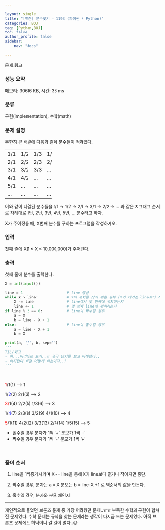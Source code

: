 ```yaml
---

layout: single
title: "[백준] 분수찾기 - 1193 (파이썬 / Python)"
categories: BOJ
tag: [Python,BOJ]
toc: false
author_profile: false
sidebar:
    nav: "docs"

---
```

[문제 링크](https://www.acmicpc.net/problem/1193) 

### 성능 요약

메모리: 30616 KB, 시간: 36 ms

### 분류

구현(implementation), 수학(math)

### 문제 설명

<p>무한히 큰 배열에 다음과 같이 분수들이 적혀있다.</p>

<table class="table table-bordered" style="width:30%">
	<tbody>
		<tr>
			<td style="width:5%">1/1</td>
			<td style="width:5%">1/2</td>
			<td style="width:5%">1/3</td>
			<td style="width:5%">1/4</td>
			<td style="width:5%">1/5</td>
			<td style="width:5%">…</td>
		</tr>
		<tr>
			<td>2/1</td>
			<td>2/2</td>
			<td>2/3</td>
			<td>2/4</td>
			<td>…</td>
			<td>…</td>
		</tr>
		<tr>
			<td>3/1</td>
			<td>3/2</td>
			<td>3/3</td>
			<td>…</td>
			<td>…</td>
			<td>…</td>
		</tr>
		<tr>
			<td>4/1</td>
			<td>4/2</td>
			<td>…</td>
			<td>…</td>
			<td>…</td>
			<td>…</td>
		</tr>
		<tr>
			<td>5/1</td>
			<td>…</td>
			<td>…</td>
			<td>…</td>
			<td>…</td>
			<td>…</td>
		</tr>
		<tr>
			<td>…</td>
			<td>…</td>
			<td>…</td>
			<td>…</td>
			<td>…</td>
			<td>…</td>
		</tr>
	</tbody>
</table>

<p>이와 같이 나열된 분수들을 1/1 → 1/2 → 2/1 → 3/1 → 2/2 → … 과 같은 지그재그 순서로 차례대로 1번, 2번, 3번, 4번, 5번, … 분수라고 하자.</p>

<p>X가 주어졌을 때, X번째 분수를 구하는 프로그램을 작성하시오.</p>

### 입력 

 <p>첫째 줄에 X(1 ≤ X ≤ 10,000,000)가 주어진다.</p>

### 출력 

 <p>첫째 줄에 분수를 출력한다.</p>

```python
X = int(input())

line = 1                    # line 생성
while X > line:             # X의 위치를 찾기 위한 반복 (X가 대각선 line보다 작아지면 중단)
    X -= line               # line에서 몇 번째에 위치하는지
    line += 1               # 몇 번째 line에 위치하는지
if line % 2 == 0:           # line이 짝수일 경우
    a = X
    b = line - X + 1
else:                       # line이 홀수일 경우
    a = line - X + 1
    b = X

print(a, '/', b, sep='')
'''
TIL/회고
- 하...머리아프 포기..ㅠ 결국 답지를 보고 이해했다..
- 어지럽다 이걸 어떻게 아는거지..?
'''
```
<br>

<span style="color:RED">1</span>/1(1)  —> 1

1/<span style="color:BLUE">2</span>(2)  2/1(3)  —> 2

<span style="color:RED">3/</span>1(4)  2/2(5)  1/3(6)  —> 3

1/<span style="color:BLUE">4</span>(7)  2/3(8)  3/2(9)  4/1(10)  —> 4

<span style="color:RED">5</span>/1(11)  4/2(12)  3/3(13)  2/4(14)  1/5(15)  —> 5

- 홀수일 경우 분자가 1씩 '+' 분모가 1씩 '-'
- 짝수일 경우 분자가 1씩 '-' 분모가 1씩 '+'

<br>

### 풀이 순서

1. line을 1씩증가시키며 X -= line을 통해 X가 line보다 같거나 작아지면 중단.

2. 짝수일 경우, 분자는 a = X 분모는 b = line-X +1 로 역순서의 값을 만든다.

3. 홀수일 경우, 분자와 분모 체인지

---
개인적으로 풀었던 브론즈 문제 중 가장 어려웠던 문제..ㅠㅠ 부족한 수학과 구현이 합쳐진 문제였다.
수학 문제는 규칙을 찾는 문제라는 생각이 다시금 드는 문제였다. 아직 브론즈 문제에도 허덕이니 갈 길이 멀다..😥
